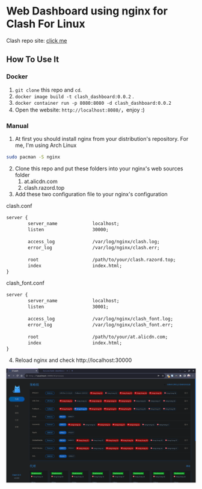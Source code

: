 # Web Dashboard using nginx for Clash For Linux

Clash repo site: [click me](https://github.com/Dreamacro/clash)

## How To Use It

### Docker
1. `git clone` this repo and `cd`.
2. `docker image build -t clash_dashboard:0.0.2` .
3. `docker container run -p 8080:8080 -d clash_dashboard:0.0.2`
3. Open the website: `http://localhost:8080/`，enjoy :)

### Manual

1. At first you should install nginx from your distribution's repository. For me, I'm using Arch Linux

```bash
sudo pacman -S nginx
```

2. Clone this repo and put these folders into your nginx's web sources folder
   1. at.alicdn.com
   2. clash.razord.top
3. Add these two configuration file to your nginx's configuration

clash.conf

```nginx
server {
        server_name             localhost;
        listen                  30000;
    
        access_log              /var/log/nginx/clash.log;
        error_log               /var/log/nginx/clash.err;
    
        root                    /path/to/your/clash.razord.top;
        index                   index.html;
}
```

clash_font.conf

```nginx
server {
        server_name             localhost;
        listen                  30001;

        access_log              /var/log/nginx/clash_font.log;
        error_log               /var/log/nginx/clash_font.err;

        root                    /path/to/your/at.alicdn.com;
        index                   index.html;
}
```

4. Reload nginx and check http://localhost:30000

![](img/rendering.png)
